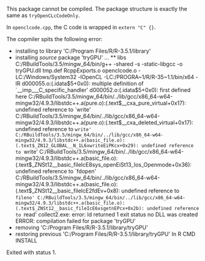 This package cannot be compiled. The package structure is exactly the same as `tryOpenCLcCodeOnly`.

In `openclcode.cpp`, the C code is wrapped in `extern "C" {}`.

The copmiler spits the following error:

* installing to library 'C:/Program Files/R/R-3.5.1/library'
* installing *source* package 'tryGPU' ...
** libs
C:/RBuildTools/3.5/mingw_64/bin/g++ -shared -s -static-libgcc -o tryGPU.dll tmp.def RcppExports.o openclcode.o -LC:/Windows/System32 -lOpenCL -LC:/PROGRA~1/R/R-35~1.1/bin/x64 -lR
d000055.o:(.idata$5+0x0): multiple definition of `__imp___C_specific_handler'
d000052.o:(.idata$5+0x0): first defined here
C:/RBuildTools/3.5/mingw_64/bin/../lib/gcc/x86_64-w64-mingw32/4.9.3/libstdc++.a(pure.o):(.text$__cxa_pure_virtual+0x17): undefined reference to `write'
C:/RBuildTools/3.5/mingw_64/bin/../lib/gcc/x86_64-w64-mingw32/4.9.3/libstdc++.a(pure.o):(.text$__cxa_deleted_virtual+0x17): undefined reference to `write'
C:/RBuildTools/3.5/mingw_64/bin/../lib/gcc/x86_64-w64-mingw32/4.9.3/libstdc++.a(basic_file.o):(.text$_ZN12_GLOBAL__N_1L6xwriteEiPKcx+0x29): undefined reference to `write'
C:/RBuildTools/3.5/mingw_64/bin/../lib/gcc/x86_64-w64-mingw32/4.9.3/libstdc++.a(basic_file.o):(.text$_ZNSt12__basic_fileIcE8sys_openEiSt13_Ios_Openmode+0x36): undefined reference to `fdopen'
C:/RBuildTools/3.5/mingw_64/bin/../lib/gcc/x86_64-w64-mingw32/4.9.3/libstdc++.a(basic_file.o):(.text$_ZNSt12__basic_fileIcE2fdEv+0x8): undefined reference to `fileno'
C:/RBuildTools/3.5/mingw_64/bin/../lib/gcc/x86_64-w64-mingw32/4.9.3/libstdc++.a(basic_file.o):(.text$_ZNSt12__basic_fileIcE6xsgetnEPcx+0x2b): undefined reference to `read'
collect2.exe: error: ld returned 1 exit status
no DLL was created
ERROR: compilation failed for package 'tryGPU'
* removing 'C:/Program Files/R/R-3.5.1/library/tryGPU'
* restoring previous 'C:/Program Files/R/R-3.5.1/library/tryGPU'
In R CMD INSTALL

Exited with status 1.
